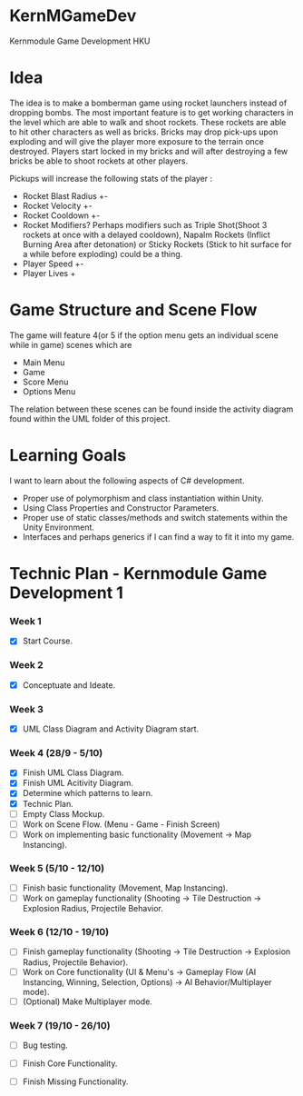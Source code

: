# KernMGameDev
Kernmodule Game Development HKU

# Idea
The idea is to make a bomberman game using rocket launchers instead of dropping bombs. The most important feature is to get working characters in the level which are able to walk and shoot rockets. These rockets are able to hit other characters as well as bricks. Bricks may drop pick-ups upon exploding and will give the player more exposure to the terrain once destroyed. Players start locked in my bricks and will after destroying a few bricks be able to shoot rockets at other players.

Pickups will increase the following stats of the player :
- Rocket Blast Radius +-
- Rocket Velocity +-
- Rocket Cooldown +-
- Rocket Modifiers? Perhaps modifiers such as Triple Shot(Shoot 3 rockets at once with a delayed cooldown), Napalm Rockets (Inflict Burning Area after detonation) or Sticky Rockets (Stick to hit surface for a while before exploding) could be a thing.
- Player Speed +-
- Player Lives +

# Game Structure and Scene Flow
The game will feature 4(or 5 if the option menu gets an individual scene while in game) scenes which are
- Main Menu
- Game
- Score Menu
- Options Menu

The relation between these scenes can be found inside the activity diagram found within the UML folder of this project.

# Learning Goals
I want to learn about the following aspects of C# development.
- Proper use of polymorphism and class instantiation within Unity.
- Using Class Properties and Constructor Parameters.
- Proper use of static classes/methods and switch statements within the Unity Environment.
- Interfaces and perhaps generics if I can find a way to fit it into my game.

# Technic Plan - Kernmodule Game Development 1
### Week 1
- [x] Start Course.
### Week 2
- [x] Conceptuate and Ideate.
### Week 3
- [x] UML Class Diagram and Activity Diagram start.
### Week 4 (28/9 - 5/10) 
- [x] Finish UML Class Diagram.
- [x] Finish UML Acitivity Diagram.
- [x] Determine which patterns to learn.
- [x] Technic Plan.
- [ ] Empty Class Mockup.
- [ ] Work on Scene Flow. (Menu - Game - Finish Screen)
- [ ] Work on implementing basic functionality (Movement -> Map Instancing).
### Week 5 (5/10 - 12/10) 
- [ ] Finish basic functionality (Movement, Map Instancing).
- [ ] Work on gameplay functionality (Shooting -> Tile Destruction -> Explosion Radius, Projectile Behavior.
### Week 6 (12/10 - 19/10)
- [ ] Finish gameplay functionality (Shooting -> Tile Destruction -> Explosion Radius, Projectile Behavior).
- [ ] Work on Core functionality (UI & Menu's -> Gameplay Flow (AI Instancing, Winning, Selection, Options) -> AI Behavior/Multiplayer mode).
- [ ] \(Optional) Make Multiplayer mode.
### Week 7 (19/10 - 26/10)
- [ ] Bug testing.
- [ ] Finish Core Functionality.
- [ ] Finish Missing Functionality.

